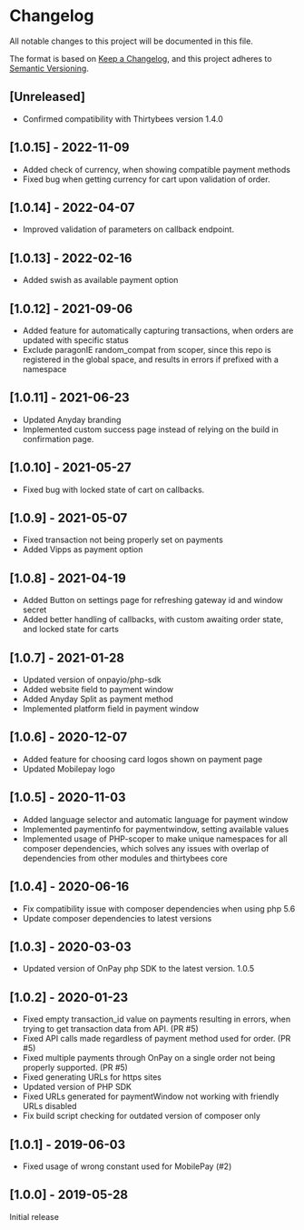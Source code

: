# Changelog
All notable changes to this project will be documented in this file.

The format is based on [Keep a Changelog](https://keepachangelog.com/en/1.0.0/),
and this project adheres to [Semantic Versioning](https://semver.org/spec/v2.0.0.html).

## [Unreleased]
- Confirmed compatibility with Thirtybees version 1.4.0

## [1.0.15] - 2022-11-09
- Added check of currency, when showing compatible payment methods
- Fixed bug when getting currency for cart upon validation of order.

## [1.0.14] - 2022-04-07
- Improved validation of parameters on callback endpoint.

## [1.0.13] - 2022-02-16
- Added swish as available payment option

## [1.0.12] - 2021-09-06
- Added feature for automatically capturing transactions, when orders are updated with specific status
- Exclude paragonIE random_compat from scoper, since this repo is registered in the global space, and results in errors if prefixed with a namespace

## [1.0.11] - 2021-06-23
- Updated Anyday branding
- Implemented custom success page instead of relying on the build in confirmation page.

## [1.0.10] - 2021-05-27
- Fixed bug with locked state of cart on callbacks.

## [1.0.9] - 2021-05-07
- Fixed transaction not being properly set on payments
- Added Vipps as payment option

## [1.0.8] - 2021-04-19
- Added Button on settings page for refreshing gateway id and window secret
- Added better handling of callbacks, with custom awaiting order state, and locked state for carts

## [1.0.7] - 2021-01-28
- Updated version of onpayio/php-sdk
- Added website field to payment window
- Added Anyday Split as payment method
- Implemented platform field in payment window

## [1.0.6] - 2020-12-07
- Added feature for choosing card logos shown on payment page
- Updated Mobilepay logo

## [1.0.5] - 2020-11-03
- Added language selector and automatic language for payment window
- Implemented paymentinfo for paymentwindow, setting available values
- Implemented usage of PHP-scoper to make unique namespaces for all composer dependencies, which solves any issues with overlap of dependencies from other modules and thirtybees core

## [1.0.4] - 2020-06-16
- Fix compatibility issue with composer dependencies when using php 5.6
- Update composer dependencies to latest versions

## [1.0.3] - 2020-03-03
- Updated version of OnPay php SDK to the latest version. 1.0.5

## [1.0.2] - 2020-01-23
- Fixed empty transaction_id value on payments resulting in errors, when trying to get transaction data from API. (PR #5)
- Fixed API calls made regardless of payment method used for order. (PR #5)
- Fixed multiple payments through OnPay on a single order not being properly supported. (PR #5)
- Fixed generating URLs for https sites
- Updated version of PHP SDK
- Fixed URLs generated for paymentWindow not working with friendly URLs disabled
- Fix build script checking for outdated version of composer only

## [1.0.1] - 2019-06-03
- Fixed usage of wrong constant used for MobilePay (#2)

## [1.0.0] - 2019-05-28
Initial release
